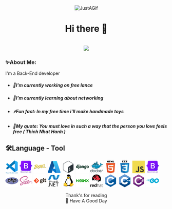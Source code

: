 <div align="center" id="header">
  <img src="https://media0.giphy.com/media/v1.Y2lkPTc5MGI3NjExb21jNDBrMHpuaThseHRxNTVhNGxiOHAxazJ2amo3bHJ4b2hjM29lMCZlcD12MV9pbnRlcm5hbF9naWZfYnlfaWQmY3Q9cw/gjrYDwbjnK8x36xZIO/giphy.gif" alt="JustAGif" width="150">
</div>

<div align="center">
  <h1> Hi there 👋 </h1>
  <div id="badge">
    <img src="https://komarev.com/ghpvc/?username=prvisk&style=for-the-badge&color=blue" alt=""/>
  </div>
</div>
<div align="center">
  <img src="https://media.giphy.com/media/v1.Y2lkPTc5MGI3NjExbHpsYjA5NjM0Nm84b3lhOWd4ZHN1bDhtbHA4YnlndXFueHVyYjFwMyZlcD12MV9pbnRlcm5hbF9naWZfYnlfaWQmY3Q9cw/AKjT5kDZMK4wsPXJPk/giphy.gif">
</div>
<div>
  <h3>✨About Me:</h3>
  <p>I'm a Back-End developer</p>
  <ul>
    <li><h5>🔭I’m currently working on free lance</h5></li>
    <li><h5>🌱I’m currently learning about networking</h5></li>
    <li><h5>⚡Fun fact: In my free time i'll make handmade toys</h5></li>
    <li><h5>🐻My quote: You must love in such a way that the person you love feels free ( Thich Nhat Hanh )</li>
  </ul>
</div>
<div>
  <h2>🛠️Language - Tool</h2>
  <div>
    <img src="https://github.com/devicons/devicon/blob/master/icons/vscode/vscode-original-wordmark.svg" height="40px" width="40px"> <!--VSCODE-->
    <img src="https://github.com/devicons/devicon/blob/master/icons/bootstrap/bootstrap-original-wordmark.svg" height="40px" width="40px"><!--Bootstrap-Original-->
    <img src="https://github.com/devicons/devicon/blob/master/icons/babel/babel-original.svg" height="40px" width="40px"> <!--Babel-->
    <img src="https://github.com/devicons/devicon/blob/master/icons/azure/azure-original.svg" height="40px" width="40px"> <!--Azure-->
    <img src="https://github.com/devicons/devicon/blob/master/icons/bash/bash-original.svg" height="40px" width="40px"> <!--Bash-->
    <img src="https://github.com/devicons/devicon/blob/master/icons/django/django-plain-wordmark.svg" height="40px" width="40px"> <!--Django-->
    <img src="https://github.com/devicons/devicon/blob/master/icons/docker/docker-original-wordmark.svg" height="40px" width="40px"> <!--Docker-->
    <img src="https://github.com/devicons/devicon/blob/master/icons/html5/html5-original-wordmark.svg" height="40px" width="40px"> <!--HTML-->
    <img src="https://github.com/devicons/devicon/blob/master/icons/css3/css3-original-wordmark.svg" height="40px" width="40px"> <!--CSS-->
    <img src="https://github.com/devicons/devicon/blob/master/icons/javascript/javascript-original.svg" height="40px" width="40px"> <!--JS-->
    <img src="https://github.com/devicons/devicon/blob/master/icons/bootstrap/bootstrap-original-wordmark.svg" height="40px" width="40px"><!--Bootstrap-Original-->
    <img src="https://github.com/devicons/devicon/blob/master/icons/php/php-original.svg" height="40px" width="40px"> <!--PHP-->
    <img src="https://github.com/devicons/devicon/blob/master/icons/sass/sass-original.svg" height="40px" width="40px"> <!--SASS-->
    <img src="https://github.com/devicons/devicon/blob/master/icons/git/git-original-wordmark.svg" height="40px" width="40px"> <!--GIT-->
    <img src="https://github.com/devicons/devicon/blob/master/icons/dot-net/dot-net-original-wordmark.svg" height="40px" width="40px"> <!--.NET-->
    <img src="https://github.com/devicons/devicon/blob/master/icons/linux/linux-original.svg" height="40px" width="40px"> <!--Linux-->
    <img src="https://github.com/devicons/devicon/blob/master/icons/nginx/nginx-original.svg" height="40px" width="40px"> <!--Nginx-->
    <img src="https://github.com/devicons/devicon/blob/master/icons/redhat/redhat-original-wordmark.svg" height="40px" width="40px"> <!--RedHat-->
    <img src="https://github.com/devicons/devicon/blob/master/icons/c/c-original.svg" height="40px" width="40px"> <!--C-->
    <img src="https://github.com/devicons/devicon/blob/master/icons/cplusplus/cplusplus-original.svg" height="40px" width="40px"> <!--C++-->
    <img src="https://github.com/devicons/devicon/blob/master/icons/csharp/csharp-original.svg" height="40px" width="40px"> <!--C#-->
    <img src="https://github.com/devicons/devicon/blob/master/icons/go/go-original-wordmark.svg" height="40px" width="40px"> <!--GO-->
  </div>
</div>
<div align="center">
  <p>
    Thank's for reading
    <br>
    💫 Have A Good Day
  </p>
</div>

